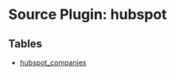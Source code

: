 # Source Plugin: hubspot

## Tables

- [hubspot_companies](https://github.com/cloudquery/cloudquery/blob/main/plugins/source/tailscale/docs/tables/hubspot_companies.md)